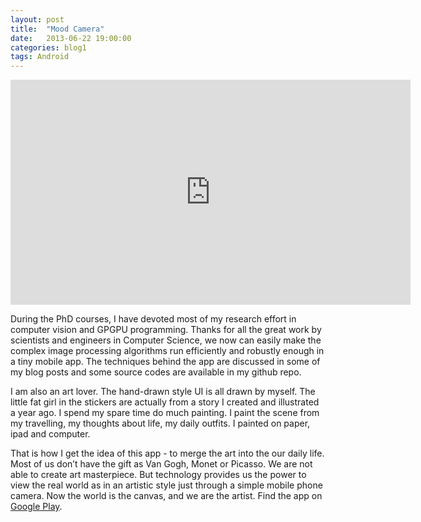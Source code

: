 ```yaml
---
layout: post
title:  "Mood Camera"
date:   2013-06-22 19:00:00
categories: blog1
tags: Android
---
```


<div class="video-container">
    <iframe class="video-frame"  width="640" height="360" src="http://www.youtube.com/embed/C_BMoeVvIII?rel=0&autoplay=0&showinfo=0&controls=0" frameborder="0" allowfullscreen></iframe>
</div>

During the PhD courses, I have devoted most of my research effort in computer vision and GPGPU programming. Thanks for all the great work by scientists and engineers in Computer Science, we now can easily make the complex image processing algorithms run efficiently and robustly enough in a tiny mobile app. The techniques behind the app are discussed in some of my blog posts and some source codes are available in my github repo.

I am also an art lover. The hand-drawn style UI is all drawn by myself. The little fat girl in the stickers are actually from a story I created and illustrated a year ago. I spend my spare time do much painting. I paint the scene from my travelling,  my thoughts about life, my daily outfits. I painted on paper, ipad and computer.

That is how I get the idea of this app - to merge the art into the our daily life. Most of us don’t have the gift as Van Gogh, Monet or Picasso. We are not able to create art masterpiece. But technology provides us the power to view the real world as in an artistic style just through a simple mobile phone camera. Now the world is the canvas, and we are the artist. Find the app on [Google Play](https://play.google.com/store/apps/details?id=com.littlecheesecake.moodcamera&hl=en).